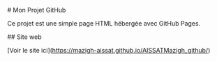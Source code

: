 \# Mon Projet GitHub



Ce projet est une simple page HTML hébergée avec GitHub Pages.



\## Site web

\[Voir le site ici](https://mazigh-aissat.github.io/AISSATMazigh_github/)



